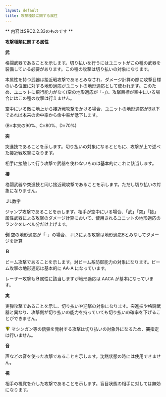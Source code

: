 ```yaml
---
layout: default
title: 攻撃種類に関する属性
---
```

** 内容はSRC2.2.33のものです **

**攻撃種類に関する属性**

**武**

格闘武器であることを示します。切り払いを行うにはユニットがこの種の武器を装備している必要があります。この種の攻撃は切り払いの対象になります。

本属性を持つ武器は接近戦攻撃であるとみなされ、ダメージ計算の際に攻撃目標のいる位置に対する地形適応がユニットの地形適応として使われます。このため、ユニットに飛行能力がなく(空の地形適応が「-」)、攻撃目標が空中にいる場合にはこの種の攻撃は行えません。

空中にいる敵に地上から接近戦攻撃をかける場合、ユニットの地形適応がB以下であれば本来の命中率から命中率が低下します。

(B=本来の90%、C=80%、D=70%)

**突**

突進技であることを示します。切り払いの対象になるとともに、攻撃が上で述べた接近戦攻撃になります。

相手に接触して行う攻撃で武器を使わないものは基本的にこれに該当します。

**接**

格闘武器や突進技と同じ接近戦攻撃であることを示します。ただし切り払いの対象になりません。

**Ｊ**L数字

ジャンプ攻撃であることを示します。相手が空中にいる場合、「武」「突」「接」属性武器による攻撃のダメージ計算において、使用されるユニットの地形適応のランクをレベル分だけ上げます。

**例** 空の地形適応が「-」の場合、ＪL3による攻撃は地形適応Bとみなしてダメージを計算

**Ｂ**

ビーム攻撃であることを示します。対ビーム系防御能力の対象になります。ビーム攻撃の地形適応は基本的に AA-A になっています。

レーザー攻撃も**Ｂ**属性に該当しますが地形適応は AACA が基本になっています。

**実**

実弾攻撃であることを示し、切り払いや迎撃の対象になります。突進技や格闘武器と異なり、攻撃側が切り払いの能力を持っていても切り払いの確率を下げることができません。

![](./images/bm0.gif) マシンガン等の銃弾を発射する攻撃は切り払いの対象外になるため、**実**指定は行いません。

**音**

声などの音を使った攻撃であることを示します。沈黙状態の時には使用できません。

**視**

相手の視覚を介した攻撃であることを示します。盲目状態の相手に対しては無効になります。
